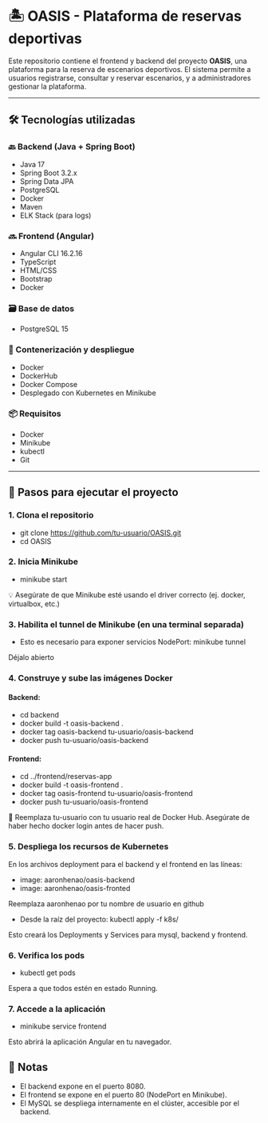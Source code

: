 # 🏝️ OASIS - Plataforma de reservas deportivas

Este repositorio contiene el frontend y backend del proyecto **OASIS**, una plataforma para la reserva de escenarios deportivos. El sistema permite a usuarios registrarse, consultar y reservar escenarios, y a administradores gestionar la plataforma.

---

## 🛠️ Tecnologías utilizadas

### 🔙 Backend (Java + Spring Boot)
- Java 17
- Spring Boot 3.2.x
- Spring Data JPA
- PostgreSQL
- Docker
- Maven
- ELK Stack (para logs)

### 🔜 Frontend (Angular)
- Angular CLI 16.2.16
- TypeScript
- HTML/CSS
- Bootstrap
- Docker

### 🗃️ Base de datos
- PostgreSQL 15

### 🐳 Contenerización y despliegue
- Docker
- DockerHub
- Docker Compose
- Desplegado con Kubernetes en Minikube

### 📦 Requisitos
- Docker
- Minikube
- kubectl
- Git

---

## 🚀 Pasos para ejecutar el proyecto

### 1. Clona el repositorio
- git clone https://github.com/tu-usuario/OASIS.git
- cd OASIS

### 2. Inicia Minikube
- minikube start
  
💡 Asegúrate de que Minikube esté usando el driver correcto (ej. docker, virtualbox, etc.)

### 3. Habilita el tunnel de Minikube (en una terminal separada)
- Esto es necesario para exponer servicios NodePort: minikube tunnel
  
Déjalo abierto

### 4. Construye y sube las imágenes Docker
#### Backend: 
- cd backend
- docker build -t oasis-backend .
- docker tag oasis-backend tu-usuario/oasis-backend
- docker push tu-usuario/oasis-backend

#### Frontend:
- cd ../frontend/reservas-app
- docker build -t oasis-frontend .
- docker tag oasis-frontend tu-usuario/oasis-frontend
- docker push tu-usuario/oasis-frontend

🔐 Reemplaza tu-usuario con tu usuario real de Docker Hub.
Asegúrate de haber hecho docker login antes de hacer push.

### 5. Despliega los recursos de Kubernetes
En los archivos deployment para el backend y el frontend en las líneas:
- image: aaronhenao/oasis-backend
- image: aaronhenao/oasis-fronted

Reemplaza aaronhenao por tu nombre de usuario en github

- Desde la raíz del proyecto: kubectl apply -f k8s/

Esto creará los Deployments y Services para mysql, backend y frontend.

### 6. Verifica los pods
- kubectl get pods
  
Espera a que todos estén en estado Running.

### 7. Accede a la aplicación
- minikube service frontend
  
Esto abrirá la aplicación Angular en tu navegador.

## 📝 Notas
- El backend expone en el puerto 8080.
- El frontend se expone en el puerto 80 (NodePort en Minikube).
- El MySQL se despliega internamente en el clúster, accesible por el backend.




